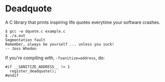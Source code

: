 # Deadquote

A C library that prints inspiring life quotes everytime your
software crashes.

```
$ gcc -w dquote.c example.c
$ ./a.out
Segmentation fault
Remember, always be yourself ... unless you suck!
-- Joss Whedon
```

If you're compiling with, `-fsanitize=address`, do:

```
#if __SANITIZE_ADDRESS__ != 1
  register_deadquote();
#endif

```


